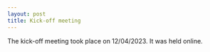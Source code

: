 ```yaml
---
layout: post
title: Kick-off meeting
---
```


The kick-off meeting took place on 12/04/2023. It was held online. 